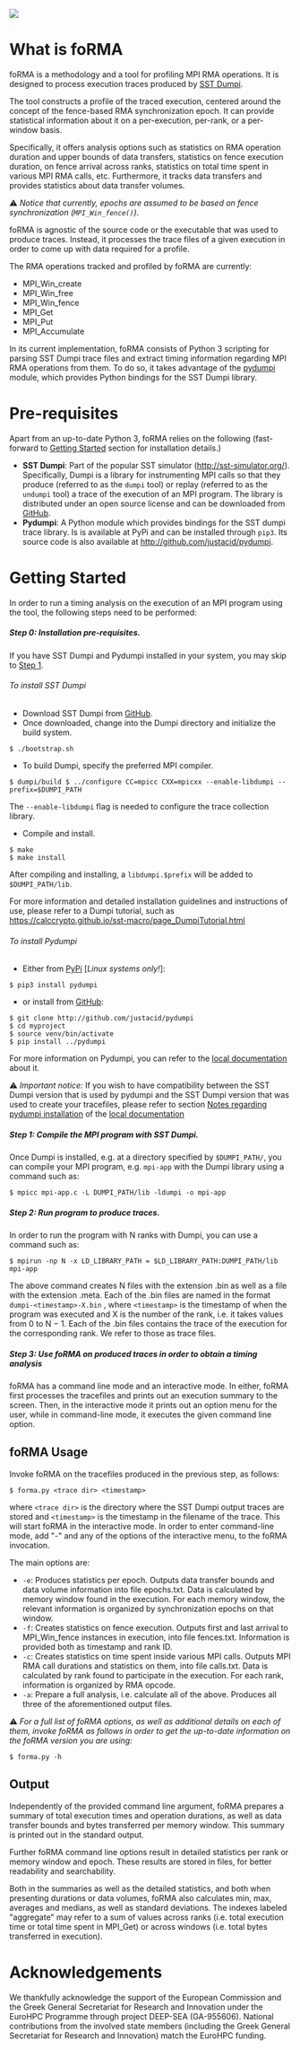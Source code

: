 ![](forma-banner.png)

# What is foRMA

foRMA is a methodology and a tool for profiling MPI RMA operations. It is designed to process execution traces produced by [SST Dumpi](https://github.com/justacid/pydumpi). 

The tool constructs a profile of the traced execution, centered around the concept of the fence-based RMA  synchronization epoch. It can provide statistical information about it on a per-execution, per-rank, or a per-window basis.

Specifically, it offers analysis options such as statistics on RMA operation duration and upper bounds of data transfers, statistics on fence execution duration, on fence arrival across ranks, statistics on total time spent in various MPI RMA calls, etc. Furthermore, it tracks data transfers and provides statistics about data transfer volumes. 

⚠️ _Notice that currently, epochs are assumed to be based on fence synchronization (```MPI_Win_fence()```)_.

foRMA is agnostic of the source code or the executable that was used to produce traces. Instead, it processes the trace files of a given execution in order to come up with data required for a profile. 

The RMA operations tracked and profiled by foRMA are currently:

* MPI_Win_create
* MPI_Win_free
* MPI_Win_fence
* MPI_Get
* MPI_Put
* MPI_Accumulate


In its current implementation, foRMA consists of Python 3 scripting for parsing SST Dumpi trace files and extract timing information regarding MPI RMA operations from them. To do so, it takes advantage of the [pydumpi](https://github.com/justacid/pydumpi) module, which provides Python bindings for the SST Dumpi library. 

# Pre-requisites

Apart from an up-to-date Python 3, foRMA relies on the following (fast-forward to  [Getting Started](#getting-started) section for installation details.)

* **SST Dumpi**: Part of the popular SST simulator (http://sst-simulator.org/). Specifically, Dumpi is a library for instrumenting MPI calls so that they produce (referred to as the `dumpi` tool) or replay (referred to as the `undumpi` tool) a trace of the execution of an MPI program. The library is distributed under an open source license and can be downloaded from [GitHub](https://github.com/sstsimulator/sst-dumpi). 
* **Pydumpi**: A Python module which provides bindings for the SST dumpi trace library. Is is available at PyPi and can be installed through `pip3`. Its source code is also available at http://github.com/justacid/pydumpi.


# Getting Started

In order to run a timing analysis on the execution of an MPI program using the tool, the following steps need to be performed:

##### Step 0: Installation pre-requisites.
If you have SST Dumpi and Pydumpi installed in your system, you may skip to [Step 1](#step-1).


###### To install SST Dumpi
* Download SST Dumpi from [GitHub](https://github.com/sstsimulator/sst-dumpi).
* Once downloaded, change into the Dumpi directory and initialize the build system.

```
$ ./bootstrap.sh
```
* To build Dumpi, specify the preferred MPI compiler.

```
$ dumpi/build $ ../configure CC=mpicc CXX=mpicxx --enable-libdumpi --prefix=$DUMPI_PATH
```
The `--enable-libdumpi` flag is needed to configure the trace collection library. 

* Compile and install.

```
$ make
$ make install
``` 
After compiling and installing, a `libdumpi.$prefix` will be added to `$DUMPI_PATH/lib`.

For more information and detailed installation guidelines and instructions of use, please refer to a Dumpi tutorial, such as https://calccrypto.github.io/sst-macro/page_DumpiTutorial.html

###### To install Pydumpi
* Either from [PyPi](https://pypi.org/project/pydumpi/) \[_Linux systems only!_\]: 

```
$ pip3 install pydumpi
```

* or install from [GitHub](http://github.com/justacid/pydumpi):

```
$ git clone http://github.com/justacid/pydumpi
$ cd myproject
$ source venv/bin/activate
$ pip install ../pydumpi
```

For more information on Pydumpi, you can refer to the [local documentation](doc/pydumpi.md) about it.

⚠️ _Important notice:_ If you wish to have compatibility between the SST Dumpi version that is used by pydumpi and the SST Dumpi version that was used to create your tracefiles, please refer to section [Notes regarding pydumpi installation](doc/pydumpi.md) of the [local documentation](doc/pydumpi.md#notes-regarding-pydumpi-installation)  

##### Step 1: Compile the MPI program with SST Dumpi. 

Once Dumpi is installed, e.g. at a directory specified by `$DUMPI_PATH/`, you can compile your MPI program, e.g. `mpi-app` with the Dumpi library using a command such as:

```
$ mpicc mpi-app.c -L DUMPI_PATH/lib -ldumpi -o mpi-app
```


##### Step 2: Run program to produce traces. 

In order to run the program with N ranks with Dumpi, you can use a command such as:

```
$ mpirun -np N -x LD_LIBRARY_PATH = $LD_LIBRARY_PATH:DUMPI_PATH/lib mpi-app
```
The above command creates N files with the extension .bin as well as a file with the extension .meta. Each of the .bin files are named in the format `dumpi-<timestamp>-X.bin` , where `<timestamp>` is the timestamp of when the program was executed and X is the number of the rank, i.e. it takes values from 0 to N − 1. Each of the .bin files contains the trace of the execution for
the corresponding rank. We refer to those as trace files.

##### Step 3: Use foRMA on produced traces in order to obtain a timing analysis

foRMA has a command line mode and an interactive mode. In either, foRMA first processes the tracefiles and prints out an execution summary to the screen. Then, in the interactive mode it prints out an option menu for the user, while in command-line mode, it executes the given command line option.


## foRMA Usage

Invoke foRMA on the tracefiles produced in the previous step, as follows:

```
$ forma.py <trace dir> <timestamp>
```
where `<trace dir>` is the directory where the SST Dumpi output traces are stored and `<timestamp>` is the timestamp in the filename of the trace. This will start foRMA in the interactive mode. In order to enter command-line mode, add "-" and any of the options of the interactive menu, to the foRMA invocation.

The main options are:

- `-e`: Produces statistics per epoch.
Outputs data transfer bounds and data volume information into file epochs.txt. Data is calculated by memory window found in the execution. For each memory window, the relevant information is organized by synchronization epochs on that window. 
- `-f`: Creates statistics on fence execution. 
Outputs first and last arrival to MPI_Win_fence instances in execution, into file fences.txt. Information is provided both as timestamp and rank ID.  
- `-c`: Creates statistics on time spent inside various MPI calls.
Outputs MPI RMA call durations and statistics on them, into file calls.txt. Data is calculated by rank found to participate in the execution. For each rank, information is organized by RMA opcode. 
- `-a`: Prepare a full analysis, i.e. calculate all of the above. Produces all three of the aforementioned output files. 

⚠️ _For a full list of foRMA options, as well as additional details on each of them, invoke foRMA as follows in order to get the up-to-date information on the foRMA version you are using:_

```
$ forma.py -h
```


## Output
Independently of the provided command line argument, foRMA prepares a summary of total execution times and operation durations, as well as data transfer bounds and bytes transferred per memory window. This summary is printed out in the standard output. 

Further foRMA command line options result in detailed statistics per rank or memory window and epoch. These results are stored in files, for better readability and searchability. 

Both in the summaries as well as the detailed statistics, and both when presenting durations or data volumes, foRMA also calculates min, max, averages and medians, as well as standard deviations. The indexes labeled "aggregate" may refer to a sum of values across ranks (i.e. total execution time or total time spent in MPI_Get) or across windows (i.e. total bytes transferred in execution).


# Acknowledgements

We thankfully acknowledge the support of the European Commission and the Greek General Secretariat for Research and Innovation under the EuroHPC Programme through project DEEP-SEA (GA-955606). National contributions from the involved state members (including the Greek General Secretariat for Research and Innovation) match the EuroHPC funding.
